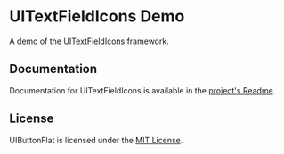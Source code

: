 # UITextFieldIcons Demo
A demo of the [UITextFieldIcons](https://github.com/DarthXoc/UITextFieldIcons) framework.

## Documentation
Documentation for UITextFieldIcons is available in the [project's Readme](https://github.com/DarthXoc/UITextFieldIcons/blob/master/README.md).

## License
UIButtonFlat is licensed under the [MIT License](https://choosealicense.com/licenses/mit/).

